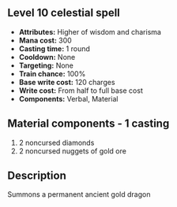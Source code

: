 ## Level 10 celestial spell
- **Attributes:** Higher of wisdom and charisma
- **Mana cost:** 300
- **Casting time:** 1 round
- **Cooldown:** None
- **Targeting:** None
- **Train chance:** 100%
- **Base write cost:** 120 charges
- **Write cost:** From half to full base cost
- **Components:** Verbal, Material
## Material components - 1 casting
1. 2 noncursed diamonds
2. 2 noncursed nuggets of gold ore
## Description
Summons a permanent ancient gold dragon
